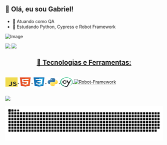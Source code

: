 ## 👋 Olá, eu sou Gabriel!

- 🔭 Atuando como QA
- 🌱 Estudando Python, Cypress e Robot Framework

![Image](https://github.com/user-attachments/assets/53e23eda-60a3-4825-9548-9e878a0022ca)

<div>
  <a href="https://github.com/Gabriel-Cavalcantte">
  <img height="180em" src="https://github-readme-stats.vercel.app/api?username=Gabriel-Cavalcantte&show_icons=true&theme=dark&include_all_commits=true&count_private=true"/>
  <img height="180em" src="https://github-readme-stats.vercel.app/api/top-langs/?username=Gabriel-Cavalcantte&layout=compact&langs_count=7&theme=dark"/>
</div>
  
<h2 align="center"> 🚀 Tecnologias e Ferramentas: </h2>

<div style="display: inline_block"><br>
  <img align="center" alt="JS" height="30" width="40" src="https://raw.githubusercontent.com/devicons/devicon/master/icons/javascript/javascript-original.svg">
  <img align="center" alt="HTML" height="30" width="40" src="https://raw.githubusercontent.com/devicons/devicon/master/icons/html5/html5-original.svg">
  <img align="center" alt="CSS" height="30" width="40" src="https://raw.githubusercontent.com/devicons/devicon/master/icons/css3/css3-original.svg">
  <img align="center" alt="Python" height="30" width="40" src="https://raw.githubusercontent.com/devicons/devicon/master/icons/python/python-original.svg">
  <img align="center" alt="Cypress" height="30" width="40" src="https://raw.githubusercontent.com/devicons/devicon/master/icons/cypressio/cypressio-original.svg">
  <img align="center" alt="Robot-Framework" height="30" width="40" src="https://upload.wikimedia.org/wikipedia/commons/e/e4/Robot-framework-logo.png">
</div>
  
 ##
 
<div> 
  <a href="https://www.linkedin.com/in/gabrieldealmeidacavalcante/" target="_blank"><img src="https://img.shields.io/badge/-LinkedIn-%230077B5?style=for-the-badge&logo=linkedin&logoColor=white" target="_blank"></a> 
  
  ![Snake animation](https://raw.githubusercontent.com/Platane/snk/output/github-contribution-grid-snake.svg)
</div>


